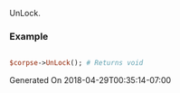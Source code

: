 UnLock.
### Example

```perl

$corpse->UnLock(); # Returns void
```


Generated On 2018-04-29T00:35:14-07:00